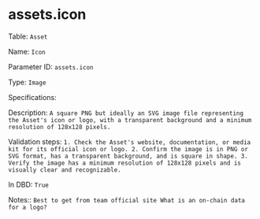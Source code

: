 # assets.icon

Table: ```Asset```

Name: ```Icon```

Parameter ID: ```assets.icon```

Type: ```Image```

Specifications: 

Description: ```A square PNG but ideally an SVG image file representing the Asset's icon or logo, with a transparent background and a minimum resolution of 128x128 pixels.```

Validation steps: ```1. Check the Asset's website, documentation, or media kit for its official icon or logo.
2. Confirm the image is in PNG or SVG format, has a transparent background, and is square in shape.
3. Verify the image has a minimum resolution of 128x128 pixels and is visually clear and recognizable.```

In DBD: ```True```

Notes:: ```Best to get from team official site What is an on-chain data for a logo?```

